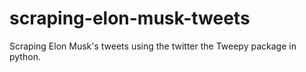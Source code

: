 # scraping-elon-musk-tweets
Scraping Elon Musk's tweets using the twitter the Tweepy package in python.
